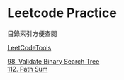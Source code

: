 # Leetcode Practice
目錄索引方便查閱

[LeetCodeTools](LeetCodeTools)

[98. Validate Binary Search Tree](98.%20Validate%20Binary%20Search%20Tree)  
[112. Path Sum](112.%20Path%20Sum)  
